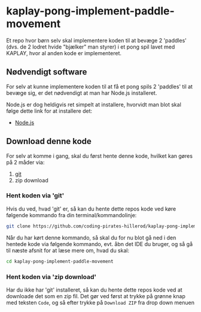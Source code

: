 # kaplay-pong-implement-paddle-movement

Et repo hvor børn selv skal implementere koden til at bevæge 2 'paddles' (dvs. de 2 lodret hvide "bjælker" man styrer) i et pong spil lavet med KAPLAY, hvor al anden kode er implementeret.

## Nødvendigt software

For selv at kunne implementere koden til at få et pong spils 2 'paddles' til at bevæge sig, er det nødvendigt at man har Node.js installeret.

Node.js er dog heldigvis ret simpelt at installere, hvorvidt man blot skal følge dette link for at installere det:

- [Node.js](https://nodejs.org/en)

## Download denne kode

For selv at komme i gang, skal du først hente denne kode, hvilket kan gøres på 2 måder via:

1. [git](https://git-scm.com/)
2. zip download

### Hent koden via 'git'

Hvis du ved, hvad 'git' er, så kan du hente dette repos kode ved køre følgende kommando fra din terminal/kommandolinje:

```bash
git clone https://github.com/coding-pirates-hillerod/kaplay-pong-implement-paddle-movement.git
```

Når du har kørt denne kommando, så skal du for nu blot gå ned i den hentede kode via følgende kommando, evt. åbn det IDE du bruger, og så gå til næste afsnit for at læse mere om, hvad du skal:

```bash
cd kaplay-pong-implement-paddle-movement
```

### Hent koden via 'zip download'
Har du ikke har 'git' installeret, så kan du hente dette repos kode ved at downloade det som en zip fil. Det gør ved først at trykke på grønne knap med teksten <code>Code</code>, og så efter trykke på <code>Download ZIP</code> fra drop down menuen